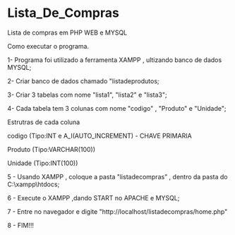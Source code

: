 # Lista_De_Compras
Lista de compras em PHP WEB e MYSQL


<P>Como executar o programa.<P/>

<P>1- Programa foi utilizado a ferramenta XAMPP , ultizando banco de dados MYSQL;<P/><P/>
<P>2- Criar banco de dados chamado "listadeprodutos;<P/>
<P>3- Criar 3 tabelas com nome "lista1", "lista2" e "lista3";<P/>
<P>4- Cada tabela tem 3 colunas com nome "codigo" , "Produto" e "Unidade";<P/>
   
   <P>Estrutras de cada coluna<P/>
   
  <P>codigo (Tipo:INT e A_I(AUTO_INCREMENT) - CHAVE PRIMARIA<P/>
  <P> Produto (Tipo:VARCHAR(100))<P/>
   <P>Unidade (Tipo:INT(100))<P/>

<P>5 - Usando XAMPP , coloque a pasta "listadecompras" , dentro da pasta do C:\xampp\htdocs;<P/>
<P>6 - Execute o XAMPP ,dando START no APACHE e MYSQL;<P/>
<P>7 - Entre no navegador e digite "http://localhost/listadecompras/home.php"<P/>
<P>8 - FIM!!!<P/>
	
